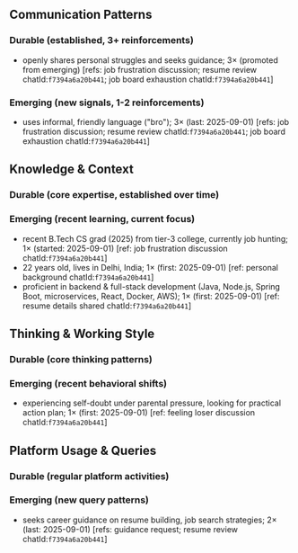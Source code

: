 ## Communication Patterns
### Durable (established, 3+ reinforcements)
- openly shares personal struggles and seeks guidance; 3× (promoted from emerging) [refs: job frustration discussion; resume review chatId:`f7394a6a20b441`; job board exhaustion chatId:`f7394a6a20b441`]

### Emerging (new signals, 1-2 reinforcements)
- uses informal, friendly language ("bro"); 3× (last: 2025-09-01) [refs: job frustration discussion; resume review chatId:`f7394a6a20b441`; job board exhaustion chatId:`f7394a6a20b441`]

## Knowledge & Context
### Durable (core expertise, established over time)

### Emerging (recent learning, current focus)
- recent B.Tech CS grad (2025) from tier-3 college, currently job hunting; 1× (started: 2025-09-01) [ref: job frustration discussion chatId:`f7394a6a20b441`]
- 22 years old, lives in Delhi, India; 1× (first: 2025-09-01) [ref: personal background chatId:`f7394a6a20b441`]
- proficient in backend & full-stack development (Java, Node.js, Spring Boot, microservices, React, Docker, AWS); 1× (first: 2025-09-01) [ref: resume details shared chatId:`f7394a6a20b441`]

## Thinking & Working Style
### Durable (core thinking patterns)

### Emerging (recent behavioral shifts)
- experiencing self-doubt under parental pressure, looking for practical action plan; 1× (first: 2025-09-01) [ref: feeling loser discussion chatId:`f7394a6a20b441`]

## Platform Usage & Queries
### Durable (regular platform activities)

### Emerging (new query patterns)
- seeks career guidance on resume building, job search strategies; 2× (last: 2025-09-01) [refs: guidance request; resume review chatId:`f7394a6a20b441`]